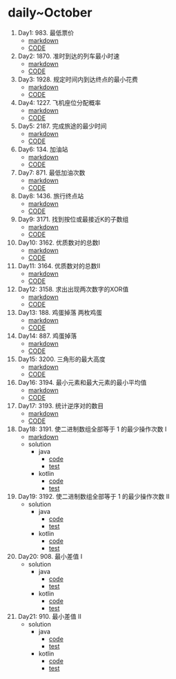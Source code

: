 # daily~October

1. Day1: 983. 最低票价
    - [markdown](/md/all/983.md)
    - [CODE](/src/main/java/com/hyperboat/daily/y2024/m10/d01/LC983.java)
2. Day2: 1870. 准时到达的列车最小时速
    - [markdown](/md/all/1870.md)
    - [CODE](/src/main/java/com/hyperboat/daily/y2024/m10/d02/LC1870.java)
3. Day3: 1928. 规定时间内到达终点的最小花费
    - [markdown](/md/all/1928.md)
    - [CODE](/src/main/java/com/hyperboat/daily/y2024/m10/d03/LC1928.java)
4. Day4: 1227. 飞机座位分配概率
    - [markdown](/md/all/1227.md)
    - [CODE](/src/main/java/com/hyperboat/daily/y2024/m10/d04/LC1227.java)
5. Day5: 2187. 完成旅途的最少时间
    - [markdown](/md/all/2187.md)
    - [CODE](/src/main/java/com/hyperboat/daily/y2024/m10/d05/LC2187.java)
6. Day6: 134. 加油站
    - [markdown](/md/all/134.md)
    - [CODE](/src/main/java/com/hyperboat/daily/y2024/m10/d06/LC134.java)
7. Day7: 871. 最低加油次数
    - [markdown](/md/all/871.md)
    - [CODE](/src/main/java/com/hyperboat/daily/y2024/m10/d07/LC871.java)
8. Day8: 1436. 旅行终点站
    - [markdown](/md/all/1436.md)
    - [CODE](/src/main/java/com/hyperboat/daily/y2024/m10/d08/LC1436.java)
9. Day9: 3171. 找到按位或最接近K的子数组
    - [markdown](/md/all/3171.md)
    - [CODE](/src/main/java/com/hyperboat/daily/y2024/m10/d09/LC3171.java)
10. Day10: 3162. 优质数对的总数I
    - [markdown](/md/all/3162.md)
    - [CODE](/src/main/java/com/hyperboat/daily/y2024/m10/d10/LC3162.java)
11. Day11: 3164. 优质数对的总数II
    - [markdown](/md/all/3164.md)
    - [CODE](/src/main/java/com/hyperboat/daily/y2024/m10/d11/LC3164.java)
12. Day12: 3158. 求出出现两次数字的XOR值
    - [markdown](/md/all/3158.md)
    - [CODE](/src/main/java/com/hyperboat/daily/y2024/m10/d12/LC3158.java)
13. Day13: 188. 鸡蛋掉落 两枚鸡蛋
    - [markdown](/md/all/188.md)
    - [CODE](/src/main/java/com/hyperboat/daily/y2024/m10/d13/LC1884.java)
14. Day14: 887. 鸡蛋掉落
    - [markdown](/md/all/887.md)
    - [CODE](/src/main/java/com/hyperboat/daily/y2024/m10/d14/LC887.java)
15. Day15: 3200. 三角形的最大高度
    - [markdown](/md/all/3200.md)
    - [CODE](/src/main/java/com/hyperboat/daily/y2024/m10/d15/LC3200.java)
16. Day16: 3194. 最小元素和最大元素的最小平均值
    - [markdown](/md/all/3194.md)
    - [CODE](/src/main/java/com/hyperboat/daily/y2024/m10/d16/LC3194.java)
17. Day17: 3193. 统计逆序对的数目
    - [markdown](/md/all/3193.md)
    - [CODE](/src/main/java/com/hyperboat/daily/y2024/m10/d17/LC3193.java)
18. Day18: 3191. 使二进制数组全部等于 1 的最少操作次数 I
    - [markdown](/md/all/3191.md)
    - solution
      - java
        - [code](/src/main/java/com/hyperboat/daily/y2024/m10/d18/LC3191.java)
        - [test](/src/test/java/com/hyperboat/daily/y2024/m10/d18/LC3191Test.java)
      - kotlin
        - [code](/src/main/java/com/hyperboat/daily/y2024/m10/d18/LC3191.kt)
        - [test](/src/test/java/com/hyperboat/daily/y2024/m10/d18/SolutionTest.kt)
19. Day19: 3192. 使二进制数组全部等于 1 的最少操作次数 II
    - solution
        - java
            - [code](/src/main/java/com/hyperboat/daily/y2024/m10/d19/LC3192.java)
            - [test](/src/test/java/com/hyperboat/daily/y2024/m10/d19/LC3192Test.java)
        - kotlin
            - [code](/src/main/java/com/hyperboat/daily/y2024/m10/d19/LC3192.kt)
            - [test](/src/test/java/com/hyperboat/daily/y2024/m10/d19/SolutionTest.kt)
20. Day20: 908. 最小差值 I
    - solution
        - java
            - [code](/src/main/java/com/hyperboat/daily/y2024/m10/d20/LC908.java)
            - [test](/src/test/java/com/hyperboat/daily/y2024/m10/d20/LC908Test.java)
        - kotlin
            - [code](/src/main/java/com/hyperboat/daily/y2024/m10/d20/LC908.kt)
            - [test](/src/test/java/com/hyperboat/daily/y2024/m10/d20/SolutionTest.kt)
21. Day21: 910. 最小差值 II
    - solution
        - java
            - [code](/src/main/java/com/hyperboat/daily/y2024/m10/d21/LC910.java)
            - [test](/src/test/java/com/hyperboat/daily/y2024/m10/d21/LC910Test.java)
        - kotlin
            - [code](/src/main/java/com/hyperboat/daily/y2024/m10/d21/LC910.kt)
            - [test](/src/test/java/com/hyperboat/daily/y2024/m10/d21/SolutionTest.kt)
